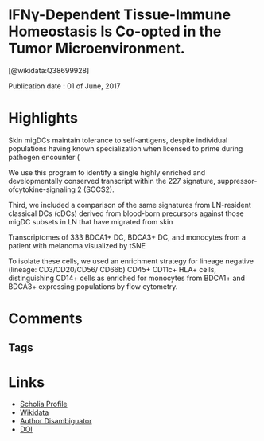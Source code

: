 
IFNγ-Dependent Tissue-Immune Homeostasis Is Co-opted in the Tumor Microenvironment.
===================================================================================
  
  [@wikidata:Q38699928]  
  
Publication date : 01 of June, 2017  

# Highlights

Skin migDCs maintain tolerance to self-antigens, despite individual populations having known specialization when licensed to
prime during pathogen encounter (

We use this program
to identify a single highly enriched and developmentally
conserved transcript within the 227 signature, suppressor-ofcytokine-signaling 2 (SOCS2).


Third, we included a
comparison of the same signatures from LN-resident classical
DCs (cDCs) derived from blood-born precursors against those
migDC subsets in LN that have migrated from skin

Transcriptomes of 333 BDCA1+ DC, BDCA3+
DC, and monocytes from a patient with melanoma
visualized by tSNE


To isolate these cells, we used an enrichment strategy for lineage negative (lineage: CD3/CD20/CD56/
CD66b) CD45+
CD11c+
HLA+ cells, distinguishing CD14+ cells as
enriched for monocytes from BDCA1+ and BDCA3+ expressing
populations by flow cytometry.



# Comments

## Tags

# Links
  
 * [Scholia Profile](https://scholia.toolforge.org/work/Q38699928)  
 * [Wikidata](https://www.wikidata.org/wiki/Q38699928)  
 * [Author Disambiguator](https://author-disambiguator.toolforge.org/work_item_oauth.php?id=Q38699928&batch_id=&match=1&author_list_id=&doit=Get+author+links+for+work)  
 * [DOI](https://doi.org/10.1016/J.CELL.2017.06.016)  

